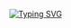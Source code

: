 [![Typing SVG](https://readme-typing-svg.herokuapp.com?font=Fira+Code&pause=1000&width=435&lines=Hello+I'm+Chanaka+Basnayake)](https://git.io/typing-svg)

<!--
**chanakab/chanakab** is a ✨ _special_ ✨ repository because its `README.md` (this file) appears on your GitHub profile.

Here are some ideas to get you started:

- 🔭 I’m currently working on ...
- 🌱 I’m currently learning ...
- 👯 I’m looking to collaborate on ...
- 🤔 I’m looking for help with ...
- 💬 Ask me about ...
- 📫 How to reach me: ...
- 😄 Pronouns: ...
- ⚡ Fun fact: ...
-->
